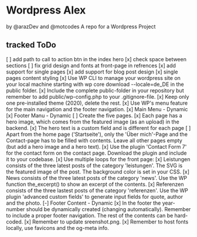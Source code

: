 # Wordpress Alex
by @arazDev and @motcodes
A repo for a Wordpress Project

## tracked ToDo

[ ] add path to call to action btn in the index hero
[x] check space between sections
[ ] fix grid design and fonts at front-page in refrences
[x] add support for single pages
[x] add support for blog post design
[x] single pages content styling
[x] Use WP CLI to manage your wordpress site on your local machine starting with wp core download --locale=de_DE in the public folder.
[x] Include the complete public-folder in your repository but remember to add public/wp-config.php to your .gitignore-file.
[x] Keep only one pre-installed theme (2020), delete the rest.
[x] Use WP's menu feature for the main navigation and the footer navigation.
    [x] Main Menu - Dynamic
    [x] Footer Manu - Dynamic
[ ] Create the five pages.
[x] Each page has a hero image, which comes from the featured image (as an upload) in the backend.
[x] The hero text is a custom field and is different for each page
[ ] Apart from the home page ('Startseite'), only the 'Über mich'-Page and the Contact-page has to be filled with contents. Leave all other pages empty (but add a hero image and a hero text).
[x] Use the plugin 'Contact Form 7' for the contact form on the contact page. Download the plugin and include it to your codebase.
[x] Use multiple loops for the front page:
    [x] Leistungen consists of the three latest posts of the category 'leistungen'. The SVG is the featured image of the post. The background color is set in your CSS.
    [x] News consists of the three latest posts of the category 'news'. Use the WP function the_excerpt() to show an excerpt of the contents.
    [x] Referenzen consists of the three lastest posts of the category 'referenzen'. Use the WP plugin 'advanced custom fields' to generate input fields for quote, author and the photo.
[-] Footer Content - Dynamic
    [x] In the footer the year-number should be dynamically created (changing automatically). Remember to include a proper footer navigation. The rest of the contents can be hard-coded.
[x] Remember to update sreenshot.png.
[x] Remember to host fonts locally, use favicons and the og-meta info.